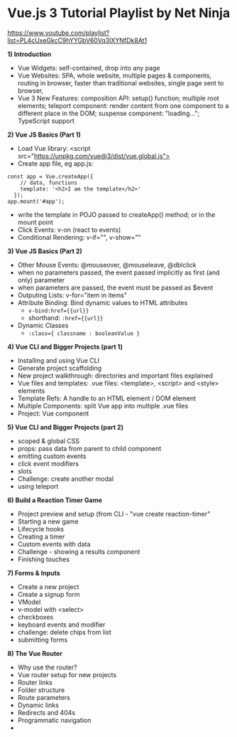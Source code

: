 # Vue.js 3 Tutorial Playlist by Net Ninja

https://www.youtube.com/playlist?list=PL4cUxeGkcC9hYYGbV60Vq3IXYNfDk8At1

**1) Introduction**
* Vue Widgets: self-contained, drop into any page
* Vue Websites: SPA, whole website, multiple pages & components, routing in browser, 
faster than traditional websites, single page sent to browser, 
* Vue 3 New Features: composition API: setup() function; multiple root elements;
teleport component: render content from one component to a different place in the DOM;
suspense component: "loading..."; TypeScript support


**2) Vue JS Basics (Part 1)**
* Load Vue library: \<script src="https://unpkg.com/vue@3/dist/vue.global.js"></script>
* Create app file, eg app.js:
```vue
const app = Vue.createApp({
    // data, functions
    template: '<h2>I am the template</h2>'
  });
app.mount('#app');
```
* write the template in POJO passed to createApp() method; or in the mount point 
* Click Events: v-on (react to events)
* Conditional Rendering: v-if="", v-show=""


**3) Vue JS Basics (Part 2)** 
* Other Mouse Events: @mouseover, @mouseleave, @dblclick
* when no parameters passed, the event passed implicitly as first (and only) parameter
* when parameters are passed, the event must be passed as $event
* Outputing Lists: v-for="item in items"
* Attribute Binding: Bind dynamic values to HTML attributes
  * `v-bind:href={{url}}`
  * shorthand: `:href={{url}}`
* Dynamic Classes
  * `:class={ classname : booleanValue }`

**4) Vue CLI and Bigger Projects (part 1)**
* Installing and using Vue CLI
* Generate project scaffolding 
* New project walkthrough: directories and important files explained
* Vue files and templates: .vue files: &lt;template>, &lt;script> and &lt;style> elements
* Template Refs: A handle to an HTML element / DOM element  
* Multiple Components: split Vue app into multiple .vue files
* Project: <Modal> Vue component

**5) Vue CLI and Bigger Projects (part 2)**
* scoped & global CSS
* props: pass data from parent to child component
* emitting custom events
* click event modifiers
* slots
* Challenge: create another modal
* using teleport

**6) Build a Reaction Timer Game**
* Project preview and setup (from CLI - "vue create reaction-timer"
* Starting a new game
* Lifecycle hooks
* Creating a timer
* Custom events with data
* Challenge - showing a results component
* Finishing touches

**7) Forms & Inputs**
* Create a new project
* Create a signup form
* VModel
* v-model with &lt;select&gt;
* checkboxes
* keyboard events and modifier
* challenge: delete chips from list
* submitting forms

**8) The Vue Router**
* Why use the router?
* Vue router setup for new projects 
* Router links
* Folder structure
* Route parameters
* Dynamic links
* Redirects and 404s
* Programmatic navigation
* 
